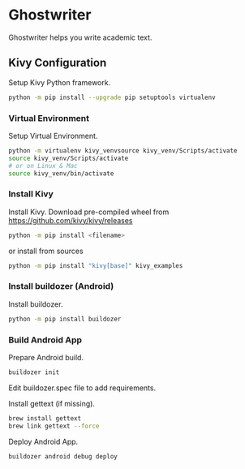 # Ghostwriter

Ghostwriter helps you write academic text.

## Kivy Configuration

Setup Kivy Python framework.

```bash
python -m pip install --upgrade pip setuptools virtualenv
```

### Virtual Environment

Setup Virtual Environment.

```bash
python -m virtualenv kivy_venvsource kivy_venv/Scripts/activate
source kivy_venv/Scripts/activate
# or on Linux & Mac
source kivy_venv/bin/activate
```

### Install Kivy

Install Kivy. Download pre-compiled wheel from https://github.com/kivy/kivy/releases

```bash
python -m pip install <filename>
```

or install from sources

```bash
python -m pip install "kivy[base]" kivy_examples
```

### Install buildozer (Android)

Install buildozer.

```bash
python -m pip install buildozer
```

### Build Android App

Prepare Android build.

```bash
buildozer init
```

Edit buildozer.spec file to add requirements.

Install gettext (if missing).

```bash
brew install gettext
brew link gettext --force
```

Deploy Android App.

```bash
buildozer android debug deploy
```
